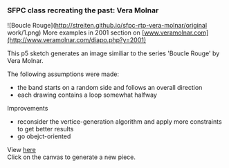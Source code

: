 ### SFPC class recreating the past: Vera Molnar

![Boucle Rouge](http://streiten.github.io/sfpc-rtp-vera-molnar/original work/1.png)
More examples in 2001 section on [www.veramolnar.com](http://www.veramolnar.com/diapo.php?y=2001)

This p5 sketch generates an image similiar to the series 'Boucle Rouge' by Vera Molnar.  

The following assumptions were made: 
- the band starts on a random side and follows an overall direction
- each drawing contains a loop somewhat halfway

Improvements  

- reconsider the vertice-generation algorithm and apply more constraints to get better results
- go obejct-oriented

View [here](http://streiten.github.io/sfpc-rtp-vera-molnar/)  
Click on the canvas to generate a new piece.
